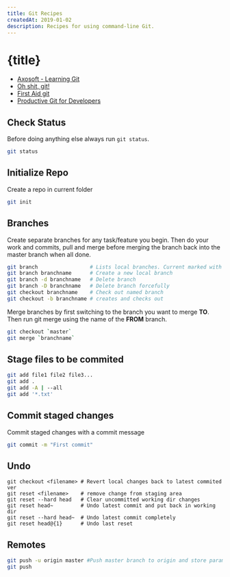 ```yaml
---
title: Git Recipes
createdAt: 2019-01-02
description: Recipes for using command-line Git.
---
```


# {title}

* [Axosoft - Learning Git](https://blog.axosoft.com/learning-git-repository/)
* [Oh shit, git!](http://ohshitgit.com/)
* [First Aid git](http://firstaidgit.io/#/)
* [Productive Git for Developers](https://egghead.io/courses/productive-git-for-developers)


## Check Status

Before doing anything else always run `git status`.

```bash
git status
```

## Initialize Repo

Create a repo in current folder

```bash
git init
```

## Branches

Create separate branches for any task/feature you begin. Then do your work and commits, pull and merge before merging the branch back into the master branch when all done.

```bash
git branch                 # Lists local branches. Current marked with asterisk
git branch branchname      # Create a new local branch
git branch -d branchname   # Delete branch
git branch -D branchname   # Delete branch forcefully
git checkout branchname    # Check out named branch
git checkout -b branchname # creates and checks out
```

Merge branches by first switching to the branch you want to merge **TO**. Then run git merge using the name of the **FROM** branch.

```bash
git checkout `master`
git merge `branchname`

```

## Stage files to be commited

```bash
git add file1 file2 file3...
git add .
git add -A | --all
git add '*.txt'
```

## Commit staged changes

Commit staged changes with a commit message

```bash
git commit -m "First commit"
```

## Undo

```
git checkout <filename> # Revert local changes back to latest commited ver
git reset <filename>    # remove change from staging area
git reset --hard head   # Clear uncommitted working dir changes
git reset head~         # Undo latest commit and put back in working dir
git reset --hard head~  # Undo latest commit completely
git reset head@{1}      # Undo last reset
```

## Remotes

```bash
git push -u origin master #Push master branch to origin and store params
git push
```
